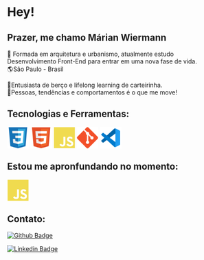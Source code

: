 <h1> Hey! </h1>
<h2> Prazer, me chamo Márian Wiermann </h2>

:seedling: Formada em arquitetura e urbanismo, atualmente estudo Desenvolvimento Front-End para entrar em uma nova fase de vida.
<br>
:earth_americas:São Paulo - Brasil

:purple_heart:Entusiasta de berço e lifelong learning de carteirinha.
<br>
:purple_heart:Pessoas, tendências e comportamentos é o que me move!

## Tecnologias e Ferramentas:

<div style="display: inline_block">
  <img align="center" height="50" width="50" src="/image/css3.svg">
  <img align="center" height="50" width="50" src="/image/html5.svg">
  <img align="center" height="50" width="50" src="/image/javascript.svg">
  <img align="center" height="50" width="50" src="/image/git.svg">
  <img align="center" height="50" width="50" src="/image/vs-code.png">
</div>

## Estou me apronfundando no momento:

<img align="center" height="50" width="50" src="/image/javascript.svg">

## Contato:

<div>

[![Github Badge](https://img.shields.io/badge/-Github-000?style=flat-square&logo=Github&logoColor=white&link=https://github.com/marianwiermann?tab=repositories)](https://github.com/marianwiermann?tab=repositories)

[![Linkedin Badge](https://img.shields.io/badge/-LinkedIn-blue?style=flat-square&logo=Linkedin&logoColor=white&link=https://www.linkedin.com/in/marianwiermann/)](https://www.linkedin.com/in/marianwiermann/)

</div>
